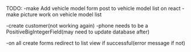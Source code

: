 TODO:
-make Add vehicle model form post to vehicle model list on react
-make picture work on vehicle model list

-create customer(not working again)
-phone needs to be a PositiveBigIntegerField(may need to update database after)



-on all create forms redirect to list view if successful(error message if not)